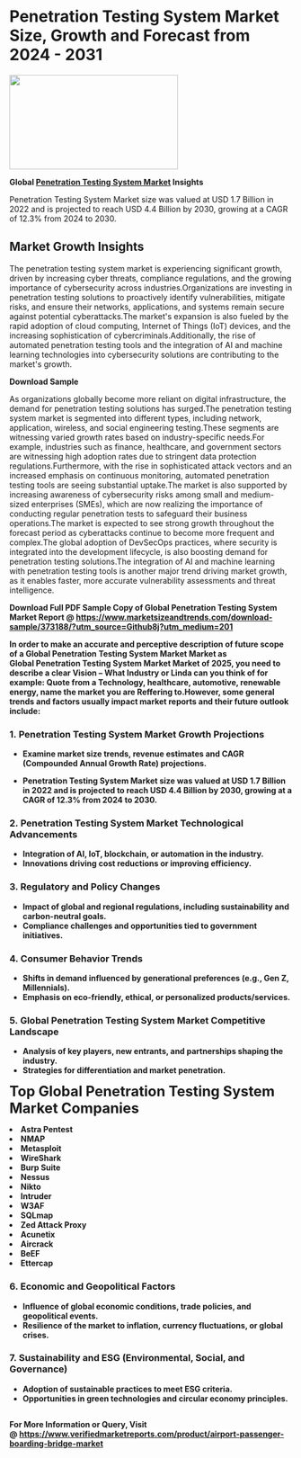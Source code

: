<H1>Penetration Testing System Market Size, Growth and Forecast from 2024 - 2031</H1><img class="aligncenter size-medium wp-image-584254" src="https://thirdeyenews.in/wp-content/uploads/2024/09/Global-Market-Research-300x168.jpeg" alt="" width="300" height="168" /><p><strong>Global&nbsp;<a href="https://www.marketsizeandtrends.com/download-sample/373188/?utm_source=Github8j?utm_medium=201">Penetration Testing System Market</a> Insights</strong></p><p>Penetration Testing System Market size was valued at USD 1.7 Billion in 2022 and is projected to reach USD 4.4 Billion by 2030, growing at a CAGR of 12.3% from 2024 to 2030.</p><p><h2>Market Growth Insights</h2> <p>The penetration testing system market is experiencing significant growth, driven by increasing cyber threats, compliance regulations, and the growing importance of cybersecurity across industries.Organizations are investing in penetration testing solutions to proactively identify vulnerabilities, mitigate risks, and ensure their networks, applications, and systems remain secure against potential cyberattacks.The market's expansion is also fueled by the rapid adoption of cloud computing, Internet of Things (IoT) devices, and the increasing sophistication of cybercriminals.Additionally, the rise of automated penetration testing tools and the integration of AI and machine learning technologies into cybersecurity solutions are contributing to the market's growth.</p> <p><strong>Download Sample</strong></p> <p>As organizations globally become more reliant on digital infrastructure, the demand for penetration testing solutions has surged.The penetration testing system market is segmented into different types, including network, application, wireless, and social engineering testing.These segments are witnessing varied growth rates based on industry-specific needs.For example, industries such as finance, healthcare, and government sectors are witnessing high adoption rates due to stringent data protection regulations.Furthermore, with the rise in sophisticated attack vectors and an increased emphasis on continuous monitoring, automated penetration testing tools are seeing substantial uptake.The market is also supported by increasing awareness of cybersecurity risks among small and medium-sized enterprises (SMEs), which are now realizing the importance of conducting regular penetration tests to safeguard their business operations.The market is expected to see strong growth throughout the forecast period as cyberattacks continue to become more frequent and complex.The global adoption of DevSecOps practices, where security is integrated into the development lifecycle, is also boosting demand for penetration testing solutions.The integration of AI and machine learning with penetration testing tools is another major trend driving market growth, as it enables faster, more accurate vulnerability assessments and threat intelligence.<strong></p><p><span class=""><strong>Download Full PDF Sample Copy of Global Penetration Testing System Market Report</strong> @ <a href="https://www.marketsizeandtrends.com/download-sample/373188/?utm_source=Github8j?utm_medium=201" target="_blank">https://www.marketsizeandtrends.com/download-sample/373188/?utm_source=Github8j?utm_medium=201</a></span></p><p>In order to make an accurate and perceptive description of future scope of a Global&nbsp;Penetration Testing System Market Market as Global&nbsp;Penetration Testing System Market Market of 2025, you need to describe a clear Vision &ndash; What Industry or Linda can you think of for example: Quote from a Technology, healthcare, automotive, renewable energy, name the market you are Reffering to.However, some general trends and factors usually impact market reports and their future outlook include:</p><h3>1.&nbsp;<strong>Penetration Testing System Market Growth Projections</strong></h3><ul><li>Examine market size trends, revenue estimates and CAGR (Compounded Annual Growth Rate) projections.</li><li><p>Penetration Testing System Market size was valued at USD 1.7 Billion in 2022 and is projected to reach USD 4.4 Billion by 2030, growing at a CAGR of 12.3% from 2024 to 2030.</p></li></ul><h3>2.&nbsp;<strong>Penetration Testing System Market Technological Advancements</strong></h3><ul><li>Integration of AI, IoT, blockchain, or automation in the industry.</li><li>Innovations driving cost reductions or improving efficiency.</li></ul><h3>3.&nbsp;<strong>Regulatory and Policy Changes</strong></h3><ul><li>Impact of global and regional regulations, including sustainability and carbon-neutral goals.</li><li>Compliance challenges and opportunities tied to government initiatives.</li></ul><h3>4.&nbsp;<strong>Consumer Behavior Trends</strong></h3><ul><li>Shifts in demand influenced by generational preferences (e.g., Gen Z, Millennials).</li><li>Emphasis on eco-friendly, ethical, or personalized products/services.</li></ul><h3>5.&nbsp;<strong>Global Penetration Testing System Market Competitive Landscape</strong></h3><ul><li>Analysis of key players, new entrants, and partnerships shaping the industry.</li><li>Strategies for differentiation and market penetration.</li></ul><p data-pm-slice="1 1 []"><span style="color: inherit; font-family: inherit; font-size: 25px;">Top Global Penetration Testing System Market Companies</span></p><div class="" data-test-id=""><p><li>Astra Pentest</li><li> NMAP</li><li> Metasploit</li><li> WireShark</li><li> Burp Suite</li><li> Nessus</li><li> Nikto</li><li> Intruder</li><li> W3AF</li><li> SQLmap</li><li> Zed Attack Proxy</li><li> Acunetix</li><li> Aircrack</li><li> BeEF</li><li> Ettercap</li></p></div><h3>6.&nbsp;<strong>Economic and Geopolitical Factors</strong></h3><ul><li>Influence of global economic conditions, trade policies, and geopolitical events.</li><li>Resilience of the market to inflation, currency fluctuations, or global crises.</li></ul><h3>7.&nbsp;<strong>Sustainability and ESG (Environmental, Social, and Governance)</strong></h3><ul><li>Adoption of sustainable practices to meet ESG criteria.</li><li>Opportunities in green technologies and circular economy principles.</li></ul><h2><strong style="font-size: 14px;">For More Information or Query, Visit @&nbsp;</strong><a style="background-color: #ffffff; font-size: 14px;" href="https://www.marketsizeandtrends.com/report/penetration-testing-system-market/" target="_blank">https://www.verifiedmarketreports.com/product/airport-passenger-boarding-bridge-market</a></h2>